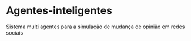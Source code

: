 # Agentes-inteligentes
Sistema multi agentes para a simulação de mudança de opinião em redes sociais
